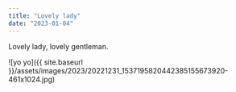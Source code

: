 ```yaml
---
title: "Lovely lady"
date: "2023-01-04"
---
```


Lovely lady, lovely gentleman.

![yo yo]({{ site.baseurl }}/assets/images/2023/20221231_1537195820442385155673920-461x1024.jpg)

